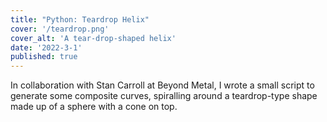 ```yaml
---
title: "Python: Teardrop Helix"
cover: '/teardrop.png'
cover_alt: 'A tear-drop-shaped helix'
date: '2022-3-1'
published: true
---
```


<script>
    import { AnchorButton } from "$lib";
</script>

In collaboration with Stan Carroll at Beyond Metal, I wrote a small script to generate some
composite curves, spiralling around a teardrop-type shape made up of a sphere with a cone on
top.

<AnchorButton
    href="https://github.com/matthewCmatt/teardrop-helix/"
    label="Source Code"
    ext
/>